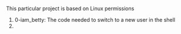 This particular project is based on Linux permissions
1. 0-iam_betty: The code needed to switch to a new user in the shell
2. 